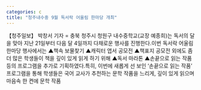 ```yaml
---
categories: c
title: "청주내수중 9월 독서락 어울림 한마당 개최"
---
```

【청주일보】 박창서 기자 = 충북 청주시 청원구 내수중학교(교장 예종희)는 독서의 달을 맞아 지난 21일부터 다음 달 4일까지 다채로운 행사를 진행한다.이번 독서락 어울림 한마당 행사에서는 ▲책속 보물찾기 ▲캐릭터 엽서 공모전 ▲책표지 공모전 외에도 좀더 많은 학생들이 책을 깊이 있게 읽게 하기 위해 ▲독서 마라톤 ▲손끝으로 읽는 작품 등의 프로그램을 추가로 기획하였다.특히, 이번에 새롭게 선 보인 ‘손끝으로 읽는 작품’ 프로그램을 통해 학생들은 국어 교사가 추천하는 문학 작품을 느리게, 깊이 있게 읽으며 마음속 한 켠에 문학 작품